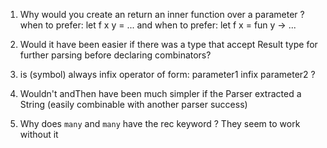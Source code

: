 
1. Why would you create an return an inner function over a parameter ?
when to prefer:
    let f x y = ...
and when to prefer:
    let f x = fun y -> ...      

2. Would it have been easier if there was a type that accept Result type for further parsing before declaring combinators?

3. is (symbol) always infix operator of form: parameter1 infix parameter2 ?

4. Wouldn't andThen have been much simpler if the Parser extracted a String (easily combinable with another parser success)

5. Why does `many` and `many` have the rec keyword ? They seem to work without it